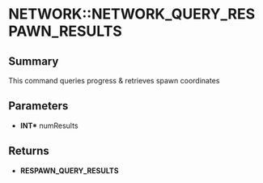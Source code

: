 # NETWORK::NETWORK_QUERY_RESPAWN_RESULTS

## Summary
This command queries progress & retrieves spawn coordinates

## Parameters
* **INT\*** numResults

## Returns
* **RESPAWN_QUERY_RESULTS**